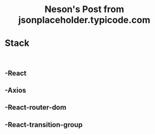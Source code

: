 <h1 align="center">Neson's Post from jsonplaceholder.typicode.com</a></h1>
<h1>Stack</h1>
<br/>
<h2>-React</h2>
<h2>-Axios</h2>
<h2>-React-router-dom</h2>
<h2>-React-transition-group</h2>


